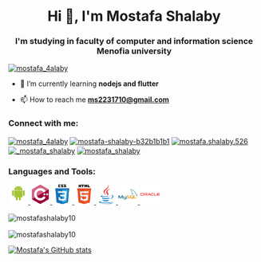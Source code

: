 <h1 align="center">Hi 👋, I'm Mostafa Shalaby</h1>
<h3 align="center">I'm studying in faculty of computer and information science Menofia university</h3>

<p align="left"> <a href="https://twitter.com/mostafa_4alaby" target="blank"><img src="https://img.shields.io/twitter/follow/mostafa_4alaby?logo=twitter&style=for-the-badge" alt="mostafa_4alaby" /></a> </p>

- 🌱 I’m currently learning **nodejs and flutter**

- 📫 How to reach me **ms2231710@gmail.com**

<h3 align="left">Connect with me:</h3>
<p align="left">
<a href="https://twitter.com/mostafa_4alaby" target="blank"><img align="center" src="https://raw.githubusercontent.com/rahuldkjain/github-profile-readme-generator/master/src/images/icons/Social/twitter.svg" alt="mostafa_4alaby" height="30" width="40" /></a>
<a href="https://linkedin.com/in/mostafa-shalaby-b32b1b1b1" target="blank"><img align="center" src="https://raw.githubusercontent.com/rahuldkjain/github-profile-readme-generator/master/src/images/icons/Social/linked-in-alt.svg" alt="mostafa-shalaby-b32b1b1b1" height="30" width="40" /></a>
<a href="https://fb.com/mostafa.shalaby.526" target="blank"><img align="center" src="https://raw.githubusercontent.com/rahuldkjain/github-profile-readme-generator/master/src/images/icons/Social/facebook.svg" alt="mostafa.shalaby.526" height="30" width="40" /></a>
<a href="https://instagram.com/_mostafa_shalaby" target="blank"><img align="center" src="https://raw.githubusercontent.com/rahuldkjain/github-profile-readme-generator/master/src/images/icons/Social/instagram.svg" alt="_mostafa_shalaby" height="30" width="40" /></a>
<a href="https://codeforces.com/profile/mostafa_shalaby" target="blank"><img align="center" src="https://raw.githubusercontent.com/rahuldkjain/github-profile-readme-generator/master/src/images/icons/Social/codeforces.svg" alt="mostafa_shalaby" height="30" width="40" /></a>
</p>

<h3 align="left">Languages and Tools:</h3>
<p align="left"> <a href="https://developer.android.com" target="_blank" rel="noreferrer"> <img src="https://raw.githubusercontent.com/devicons/devicon/master/icons/android/android-original-wordmark.svg" alt="android" width="40" height="40"/> </a> <a href="https://www.w3schools.com/cpp/" target="_blank" rel="noreferrer"> <img src="https://raw.githubusercontent.com/devicons/devicon/master/icons/cplusplus/cplusplus-original.svg" alt="cplusplus" width="40" height="40"/> </a> <a href="https://www.w3schools.com/css/" target="_blank" rel="noreferrer"> <img src="https://raw.githubusercontent.com/devicons/devicon/master/icons/css3/css3-original-wordmark.svg" alt="css3" width="40" height="40"/> </a> <a href="https://www.w3.org/html/" target="_blank" rel="noreferrer"> <img src="https://raw.githubusercontent.com/devicons/devicon/master/icons/html5/html5-original-wordmark.svg" alt="html5" width="40" height="40"/> </a> <a href="https://www.java.com" target="_blank" rel="noreferrer"> <img src="https://raw.githubusercontent.com/devicons/devicon/master/icons/java/java-original.svg" alt="java" width="40" height="40"/> </a> <a href="https://www.mysql.com/" target="_blank" rel="noreferrer"> <img src="https://raw.githubusercontent.com/devicons/devicon/master/icons/mysql/mysql-original-wordmark.svg" alt="mysql" width="40" height="40"/> </a> <a href="https://www.oracle.com/" target="_blank" rel="noreferrer"> <img src="https://raw.githubusercontent.com/devicons/devicon/master/icons/oracle/oracle-original.svg" alt="oracle" width="40" height="40"/> </a> </p>

<p><img align="center" src="https://github-readme-stats.vercel.app/api/top-langs?username=mostafashalaby10&show_icons=true&locale=en&layout=compact" alt="mostafashalaby10" /></p>

<p><img align="center" src="https://github-readme-streak-stats.herokuapp.com/?user=mostafashalaby10&" alt="mostafashalaby10" /></p>

[![Mostafa's GitHub stats](https://github-readme-stats.vercel.app/api?username=mostafashalaby10)](https://github.com/MostafaShalaby10/github-readme-stats)
